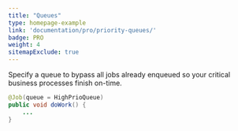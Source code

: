 ```yaml
---
title: "Queues"
type: homepage-example
link: 'documentation/pro/priority-queues/'
badge: PRO
weight: 4
sitemapExclude: true
---
```

Specify a queue to bypass all jobs already enqueued so your critical business processes finish on-time.

```java
@Job(queue = HighPrioQueue)
public void doWork() { 
    ...
}
```